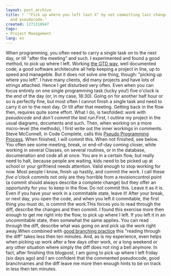 ```yaml
---
layout: post_archive
title: ! '"Pick up where you left last X" by not committing last changes, good branches
  and pseudocode.'
created: 1271318947
tags:
- Project Management
lang: en
---
```

When programming, you often need to carry a single task on to the next day, or till "after the meeting" and such. I experimented and found a good method, to pick up where I left. Working [the GTD way](http://getontracks.org/ "Tracks: an open source, webbased Getting Things Done application"), well documented code, a good software architecutre all help keeping a project in line, up to speed and manageble. But it does not solve one thing, though: "picking up where you left". I have many clients, did many projects and have lots of strings attached. Hence I get disturbed very often. Even when you can focus entirely on one single programming task (lucky you!) five o'clock is the end of the day (or, in my case, 18:30).  Going on for another half hour or so is perfectly fine, but most often I cannot finish a single task and need to carry it on to the next day. Or till after that meeting. Getting back in the flow then, requires quite some effort. What I do, is twofolded: _work with pseudocode_ and _don't commit the last run_.First, I outline my project in the usual diagrams, documents and such. Then, when working on a more micro-level (the methods), I first write out the inner workings in comments. Steve McConnell, in Code Complete, calls this [Pseudo Programming Process](http://www.coderookie.com/2006/tutorial/the-pseudocode-programming-process/). When finished, I will commit this. When not finished, see below. You often see some meeting, break, or end-of-day coming closer, while working in several Classes, on several routines, or in the database, documenation and code all at once. You are in a certain flow, but really need to halt, because people are waiting, kids need to be picked up at school or your girlfriend needs attention. Valid enough to stop working for now. Most people I know, finish up hastily, and commit the work. I call these _five o'clock commits_ not only are they horrible from a revisioncontrol point (a commit should always describe a complete change) but they offer an opportunity for you: to keep in the flow. Do not commit this. Leave it as it is. Even if you have your work in a commitable state, leave it! After your break, or next day, you open the code, and when you left it commitable, the first thing you must do, is commit the work.This forces you to read through the diff, describe the changes and then commit. I found this exercise more then enough to get me right into the flow, to pick up where I left. If you left it in an uncommitable state, then somewhat the same applies. You can read through the diff, describe what was going on and pick up the work right away.When combined with [good branching practice](http://nvie.com/git-model) this "reading through the diff" takes less then ten minutes. And, as is my experience, even helps when picking up work after a few days other work, or a long weekend or any other situation where simply the diff does not ring a bell anymore. In fact, after finishing this blogpost, I am going to pick up where I left friday (six days ago) and I am confident that the commented pseudocode, good branchnames and the diff leave me more then enough hints to be on track in less then ten minutes. 
